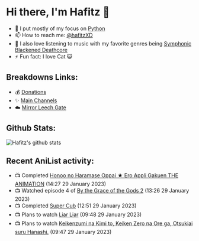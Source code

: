 # Hi there, I'm Hafitz 👋
- 🐍 I put mostly of my focus on [Python](https://python.org)
- 📫 How to reach me: [@hafitzXD](https://t.me/hafitzXD)
- 🎵 I also love listening to music with my favorite genres being [Symphonic Blackened Deathcore](https://youtu.be/qyYmS_iBcy4)
- ⚡ Fun fact: I love Cat 😺

## Breakdowns Links:
- 💰 [Donations](https://t.me/TheBreakdowns/2)
- ✨ [Main Channels](https://t.me/TheBreakdowns)
- ☁️ [Mirror Leech Gate](https://t.me/BreakdownsGate)

## Github Stats:
![Hafitz's github stats](https://github-readme-stats.vercel.app/api?username=breakdowns&show_icons=true&count_private=true&bg_color=00000000&text_color=777)

## Recent AniList activity:
<!-- ANILIST_ACTIVITY:start -->

-   📺 Completed [Honoo no Haramase Oppai ★ Ero Appli Gakuen THE ANIMATION](https://anilist.co/anime/98766) (14:27 29 January 2023)
-   📺 Watched episode 4 of [By the Grace of the Gods 2](https://anilist.co/anime/135102) (13:26 29 January 2023)
-   📺 Completed [Super Cub](https://anilist.co/anime/113418) (12:51 29 January 2023)
-   📺 Plans to watch [Liar Liar](https://anilist.co/anime/131863) (09:48 29 January 2023)
-   📺 Plans to watch [Keikenzumi na Kimi to, Keiken Zero na Ore ga, Otsukiai suru Hanashi.](https://anilist.co/anime/154459) (09:47 29 January 2023)

<!-- ANILIST_ACTIVITY:end -->
